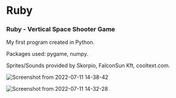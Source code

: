 # Ruby
### Ruby - Vertical Space Shooter Game

My first program created in Python. 

Packages used: pygame, numpy.

Sprites/Sounds provided by Skorpio, FalconSun Kft, cooltext.com.

![Screenshot from 2022-07-11 14-38-42](https://user-images.githubusercontent.com/43104679/178341192-95031c43-c14a-400d-8aaf-3acfb6e286b8.png)


![Screenshot from 2022-07-11 14-32-28](https://user-images.githubusercontent.com/43104679/178341308-c8cd8552-9a8a-4128-a2f4-6cd77ce9f033.png)
